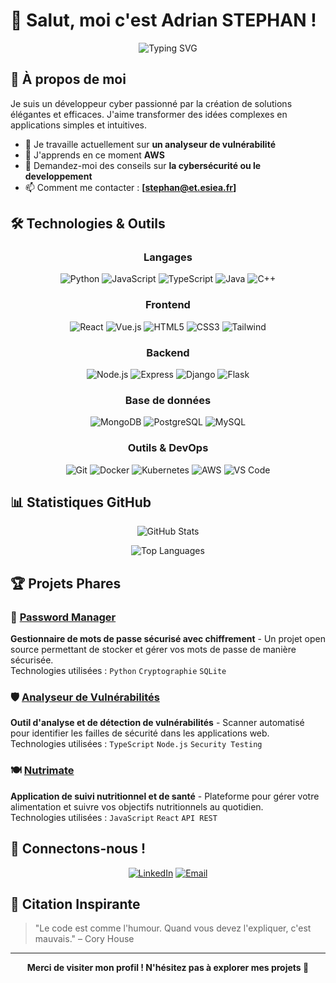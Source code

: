 # 👋 Salut, moi c'est Adrian STEPHAN !

<div align="center">
  
  ![Typing SVG](https://readme-typing-svg.herokuapp.com?font=Fira+Code&pause=1000&color=2E9EF7&center=true&vCenter=true&width=435&lines=Développeur+Passionné;Créateur+de+Solutions+Innovantes;Toujours+en+Apprentissage)
  
</div>

## 🚀 À propos de moi

Je suis un développeur cyber passionné par la création de solutions élégantes et efficaces. J'aime transformer des idées complexes en applications simples et intuitives.

- 🔭 Je travaille actuellement sur **un analyseur de vulnérabilité**
- 🌱 J'apprends en ce moment **AWS**
- 💬 Demandez-moi des conseils sur **la cybersécurité ou le developpement**
- 📫 Comment me contacter : **[stephan@et.esiea.fr]**

## 🛠️ Technologies & Outils

<div align="center">

### Langages
![Python](https://img.shields.io/badge/-Python-3776AB?style=flat-square&logo=python&logoColor=white)
![JavaScript](https://img.shields.io/badge/-JavaScript-F7DF1E?style=flat-square&logo=javascript&logoColor=black)
![TypeScript](https://img.shields.io/badge/-TypeScript-3178C6?style=flat-square&logo=typescript&logoColor=white)
![Java](https://img.shields.io/badge/-Java-007396?style=flat-square&logo=java&logoColor=white)
![C++](https://img.shields.io/badge/-C++-00599C?style=flat-square&logo=c%2B%2B&logoColor=white)

### Frontend
![React](https://img.shields.io/badge/-React-61DAFB?style=flat-square&logo=react&logoColor=black)
![Vue.js](https://img.shields.io/badge/-Vue.js-4FC08D?style=flat-square&logo=vue.js&logoColor=white)
![HTML5](https://img.shields.io/badge/-HTML5-E34F26?style=flat-square&logo=html5&logoColor=white)
![CSS3](https://img.shields.io/badge/-CSS3-1572B6?style=flat-square&logo=css3&logoColor=white)
![Tailwind](https://img.shields.io/badge/-Tailwind-38B2AC?style=flat-square&logo=tailwind-css&logoColor=white)

### Backend
![Node.js](https://img.shields.io/badge/-Node.js-339933?style=flat-square&logo=node.js&logoColor=white)
![Express](https://img.shields.io/badge/-Express-000000?style=flat-square&logo=express&logoColor=white)
![Django](https://img.shields.io/badge/-Django-092E20?style=flat-square&logo=django&logoColor=white)
![Flask](https://img.shields.io/badge/-Flask-000000?style=flat-square&logo=flask&logoColor=white)

### Base de données
![MongoDB](https://img.shields.io/badge/-MongoDB-47A248?style=flat-square&logo=mongodb&logoColor=white)
![PostgreSQL](https://img.shields.io/badge/-PostgreSQL-336791?style=flat-square&logo=postgresql&logoColor=white)
![MySQL](https://img.shields.io/badge/-MySQL-4479A1?style=flat-square&logo=mysql&logoColor=white)

### Outils & DevOps
![Git](https://img.shields.io/badge/-Git-F05032?style=flat-square&logo=git&logoColor=white)
![Docker](https://img.shields.io/badge/-Docker-2496ED?style=flat-square&logo=docker&logoColor=white)
![Kubernetes](https://img.shields.io/badge/-Kubernetes-326CE5?style=flat-square&logo=kubernetes&logoColor=white)
![AWS](https://img.shields.io/badge/-AWS-232F3E?style=flat-square&logo=amazon-aws&logoColor=white)
![VS Code](https://img.shields.io/badge/-VS%20Code-007ACC?style=flat-square&logo=visual-studio-code&logoColor=white)

</div>

## 📊 Statistiques GitHub

<div align="center">
  
  ![GitHub Stats](https://github-readme-stats.vercel.app/api?username=SephyrothC&show_icons=true&theme=radical&hide_border=true&count_private=true)
  
  ![Top Languages](https://github-readme-stats.vercel.app/api/top-langs/?username=SephyrothC&layout=compact&theme=radical&hide_border=true)
  

</div>

## 🏆 Projets Phares

### 🔐 [Password Manager](https://github.com/SephyrothC/Password_Manager)
**Gestionnaire de mots de passe sécurisé avec chiffrement** - Un projet open source permettant de stocker et gérer vos mots de passe de manière sécurisée.  
Technologies utilisées : `Python` `Cryptographie` `SQLite`

### 🛡️ [Analyseur de Vulnérabilités](https://github.com/SephyrothC/Analyseur-de-vuln)
**Outil d'analyse et de détection de vulnérabilités** - Scanner automatisé pour identifier les failles de sécurité dans les applications web.  
Technologies utilisées : `TypeScript` `Node.js` `Security Testing`

### 🍽️ [Nutrimate](https://github.com/SephyrothC/Nutrimate)
**Application de suivi nutritionnel et de santé** - Plateforme pour gérer votre alimentation et suivre vos objectifs nutritionnels au quotidien.  
Technologies utilisées : `JavaScript` `React` `API REST`

## 🤝 Connectons-nous !

<div align="center">

[![LinkedIn](https://img.shields.io/badge/-LinkedIn-0077B5?style=for-the-badge&logo=linkedin&logoColor=white)](https://www.linkedin.com/in/adrian-st%C3%A9phan-029980258/)
[![Email](https://img.shields.io/badge/-Email-D14836?style=for-the-badge&logo=gmail&logoColor=white)](mailto:stephan@et.esiea.fr)

</div>

## 💭 Citation Inspirante

> "Le code est comme l'humour. Quand vous devez l'expliquer, c'est mauvais." – Cory House

---

<div align="center">
  
  **Merci de visiter mon profil ! N'hésitez pas à explorer mes projets 🚀**
  
</div>
